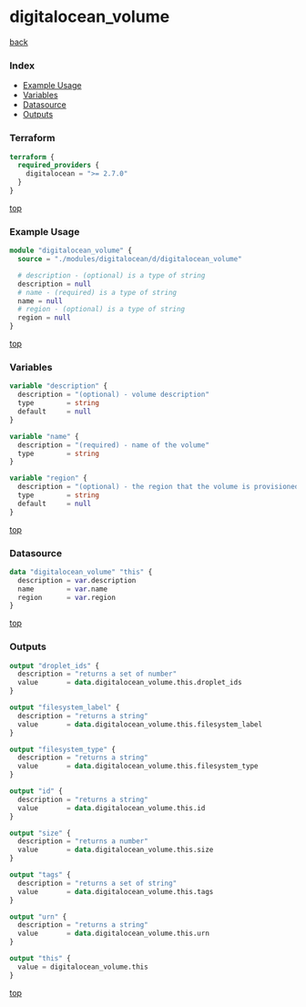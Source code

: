 # digitalocean_volume

[back](../digitalocean.md)

### Index

- [Example Usage](#example-usage)
- [Variables](#variables)
- [Datasource](#datasource)
- [Outputs](#outputs)

### Terraform

```terraform
terraform {
  required_providers {
    digitalocean = ">= 2.7.0"
  }
}
```

[top](#index)

### Example Usage

```terraform
module "digitalocean_volume" {
  source = "./modules/digitalocean/d/digitalocean_volume"

  # description - (optional) is a type of string
  description = null
  # name - (required) is a type of string
  name = null
  # region - (optional) is a type of string
  region = null
}
```

[top](#index)

### Variables

```terraform
variable "description" {
  description = "(optional) - volume description"
  type        = string
  default     = null
}

variable "name" {
  description = "(required) - name of the volume"
  type        = string
}

variable "region" {
  description = "(optional) - the region that the volume is provisioned in"
  type        = string
  default     = null
}
```

[top](#index)

### Datasource

```terraform
data "digitalocean_volume" "this" {
  description = var.description
  name        = var.name
  region      = var.region
}
```

[top](#index)

### Outputs

```terraform
output "droplet_ids" {
  description = "returns a set of number"
  value       = data.digitalocean_volume.this.droplet_ids
}

output "filesystem_label" {
  description = "returns a string"
  value       = data.digitalocean_volume.this.filesystem_label
}

output "filesystem_type" {
  description = "returns a string"
  value       = data.digitalocean_volume.this.filesystem_type
}

output "id" {
  description = "returns a string"
  value       = data.digitalocean_volume.this.id
}

output "size" {
  description = "returns a number"
  value       = data.digitalocean_volume.this.size
}

output "tags" {
  description = "returns a set of string"
  value       = data.digitalocean_volume.this.tags
}

output "urn" {
  description = "returns a string"
  value       = data.digitalocean_volume.this.urn
}

output "this" {
  value = digitalocean_volume.this
}
```

[top](#index)